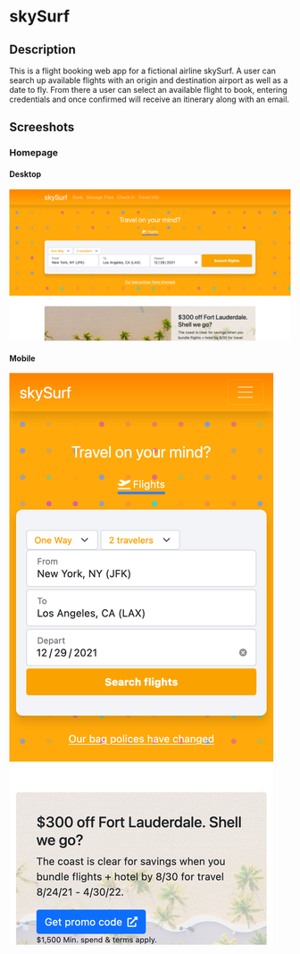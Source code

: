 # skySurf

## Description

This is a flight booking web app for a fictional airline skySurf. A user can search up available flights with an origin and destination airport as well as a date to fly. From there a user can select an available flight to book, entering credentials and once confirmed will receive an itinerary along with an email. 

## Screeshots

### Homepage

#### Desktop

![Homepage](readme_images/homepage.png "Homepage")

#### Mobile

![Homepage mobile](readme_images/homepage_mobile.png "Homepage mobile")
